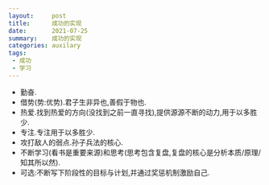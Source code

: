 ```yaml
---
layout:     post
title:      成功的实现
date:       2021-07-25
summary:    成功的实现
categories: auxilary
tags:
 - 成功
 - 学习
---
```


+ 勤奋.
+ 借势(势:优势).君子生非异也,善假于物也.
+ 热爱.找到热爱的方向(没找到之前一直寻找),提供源源不断的动力,用于以多胜少.
+ 专注.专注用于以多胜少.
+ 攻打敌人的弱点.孙子兵法的核心.
+ 不断学习(看书是重要来源)和思考(思考包含复盘,复盘的核心是分析本质/原理/知其所以然).
+ 可选:不断写下阶段性的目标与计划,并通过奖惩机制激励自己.

